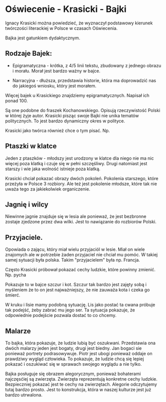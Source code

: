 # Oświecenie - Krasicki - Bajki

Ignacy Krasicki można powiedzieć, że wyznaczył podstawowy kierunek twórczości literackiej w Polsce w czasach Oświecenia.

Bajka jest gatunkiem dydaktycznym.

## Rodzaje Bajek:

- Epigramatyczna - krótka, z 4/5 linii tekstu, zbudowany z jednego obrazu i morału. Morał jest bardzo ważny w bajce.

- Narracyjna - dłuższa, przedstawia historie, która ma doprowadzić nas do jakiegoś wniosku, który jest morałem.

Więcej bajek u Krasickiego znajdziemy epigramatycznych. Napisał ich ponad 100. 

Są one podobne do fraszek Kochanowskiego. Opisują rzeczywistość Polski w której żyje autor. Krasicki pisząc swoje Bajki nie unika tematów politycznych. To jest bardzo dynamiczny okres w polityce.

Krasicki jako twórca również chce o tym pisać. Np. 

## Ptaszki w klatce

Jeden z ptaszków - młodszy jest urodzony w klatce dla niego nie ma nic więcej poza klatką i czuje się w pełni szczęśliwy. Drugi natomiast jest starszy i wie jaka wolność istnieje poza klatką.

Krasicki chciał pokazać obrazy dwóch pokoleń. Pokolenia starszego, które przeżyła w Polsce 3 rozbiory. Ale też jest pokolenie młodsze, które tak nie uważa tego za jakiekolwiek organiczenie.

## Jagnię i wilcy

Niewinne jagnie znajduje się w lesia ale ponieważ, że jest bezbronne zostaje zjedzone przez dwa wilki. Jest to nawiązanie do rozbiorów Polski.

## Przyjaciele.

Opowiada o zającu, który miał wielu przyjaciól w lesie. Miał on wiele znajomych ale w potrzebie żaden przyjaciel nie chciał mu pomóc. W takiej samej sytuacji była polska. Takim "przyjacielem" była np. Francja.

Często Krasicki próbował pokazać cechy ludzkie, które powinny zmienić. Np. pycha

Pokazuje to w bajce szczur i kot. Szczur tak bardzo jest zajęty sobą i myśleniem że to on jest najważniejszy, że nie zauważa kota i czeka go śmierć.

W kruku i lisie mamy podobną sytuację. Lis jako postać ta cwana próbuje tak podejść, żeby zabrać mu jego ser. Ta sytuacja pokazuje, że odpowiednie podejście pozwala dostać to co chcemy.


## Malarze

To bajka, która pokazuje, że ludzie lubią być oszukwani. Przedstawia ona dwóch malarzy jeden jest bogaty, drugi jest biedny. Jan bogaci sie ponieważ portrety podrasowywuje. Piotr jest ubogi ponieważ oddaje on prawdziwy wygląd człowieka. To pokazuje, że ludzie chcą się lepiej pokazać i oszukiwać się w sprawach swojego wyglądu a nie tylko.


Bajka posługuje się obrazem alegorycznym, ponieważ bohaterami najczęsćiej są zwierzęta. Zwierzęta reprezentują konkretne cechy ludzkie. Bezpieczniej pokazać jest te cechy na zwierzętach. Alegorie odczytujemy tutaj bardzo prosto. Jest to konstrukcja, która w naszej kulturze jest już bardzo utrwalona.
